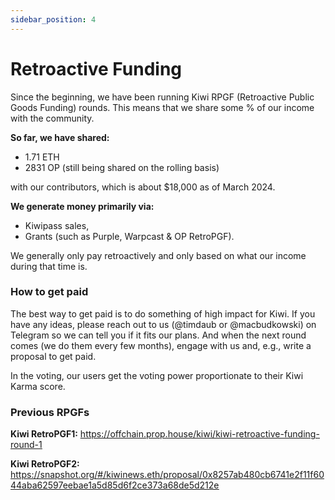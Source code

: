 ```yaml
---
sidebar_position: 4
---
```


# Retroactive Funding

Since the beginning, we have been running Kiwi RPGF (Retroactive Public Goods Funding) rounds. This means that we share some % of our income with the community.

**So far, we have shared:**

- 1.71 ETH
- 2831 OP (still being shared on the rolling basis)

with our contributors, which is about $18,000 as of March 2024.

**We generate money primarily via:**

- Kiwipass sales,
- Grants (such as Purple, Warpcast & OP RetroPGF).

We generally only pay retroactively and only based on what our income during that time is.

### How to get paid

The best way to get paid is to do something of high impact for Kiwi. If you have any ideas, please reach out to us (@timdaub or @macbudkowski) on Telegram so we can tell you if it fits our plans. And when the next round comes (we do them every few months), engage with us and, e.g., write a proposal to get paid.

In the voting, our users get the voting power proportionate to their Kiwi Karma score.

### Previous RPGFs

**Kiwi RetroPGF1:**
<u>https://offchain.prop.house/kiwi/kiwi-retroactive-funding-round-1</u>

**Kiwi RetroPGF2:**
<u>https://snapshot.org/#/kiwinews.eth/proposal/0x8257ab480cb6741e2f11f6044aba62597eebae1a5d85d6f2ce373a68de5d212e</u>
